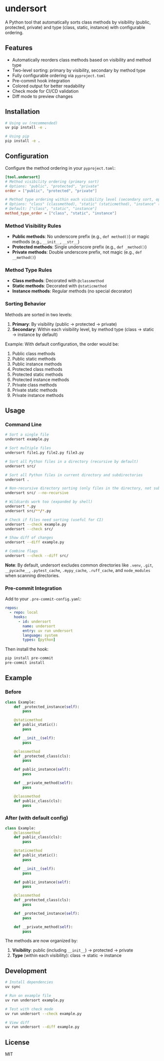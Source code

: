 # undersort

A Python tool that automatically sorts class methods by visibility (public, protected, private) and type (class, static, instance) with configurable ordering.

## Features

- Automatically reorders class methods based on visibility and method type
- Two-level sorting: primary by visibility, secondary by method type
- Fully configurable ordering via `pyproject.toml`
- Pre-commit hook integration
- Colored output for better readability
- Check mode for CI/CD validation
- Diff mode to preview changes

## Installation

```bash
# Using uv (recommended)
uv pip install -e .

# Using pip
pip install -e .
```

## Configuration

Configure the method ordering in your `pyproject.toml`:

```toml
[tool.undersort]
# Method visibility ordering (primary sort)
# Options: "public", "protected", "private"
order = ["public", "protected", "private"]

# Method type ordering within each visibility level (secondary sort, optional)
# Options: "class" (classmethod), "static" (staticmethod), "instance" (regular methods)
# Default: ["class", "static", "instance"]
method_type_order = ["class", "static", "instance"]
```

### Method Visibility Rules

- **Public methods**: No underscore prefix (e.g., `def method()`) or magic methods (e.g., `__init__`, `__str__`)
- **Protected methods**: Single underscore prefix (e.g., `def _method()`)
- **Private methods**: Double underscore prefix, not magic (e.g., `def __method()`)

### Method Type Rules

- **Class methods**: Decorated with `@classmethod`
- **Static methods**: Decorated with `@staticmethod`
- **Instance methods**: Regular methods (no special decorator)

### Sorting Behavior

Methods are sorted in two levels:

1. **Primary**: By visibility (public → protected → private)
2. **Secondary**: Within each visibility level, by method type (class → static → instance by default)

Example: With default configuration, the order would be:

1. Public class methods
2. Public static methods
3. Public instance methods
4. Protected class methods
5. Protected static methods
6. Protected instance methods
7. Private class methods
8. Private static methods
9. Private instance methods

## Usage

### Command Line

```bash
# Sort a single file
undersort example.py

# Sort multiple files
undersort file1.py file2.py file3.py

# Sort all Python files in a directory (recursive by default)
undersort src/

# Sort all Python files in current directory and subdirectories
undersort .

# Non-recursive directory sorting (only files in the directory, not subdirectories)
undersort src/ --no-recursive

# Wildcards work too (expanded by shell)
undersort *.py
undersort src/**/*.py

# Check if files need sorting (useful for CI)
undersort --check example.py
undersort --check src/

# Show diff of changes
undersort --diff example.py

# Combine flags
undersort --check --diff src/
```

**Note**: By default, undersort excludes common directories like `.venv`, `.git`, `__pycache__`, `.pytest_cache`, `.mypy_cache`, `.ruff_cache`, and `node_modules` when scanning directories.

### Pre-commit Integration

Add to your `.pre-commit-config.yaml`:

```yaml
repos:
  - repo: local
    hooks:
      - id: undersort
        name: undersort
        entry: uv run undersort
        language: system
        types: [python]
```

Then install the hook:

```bash
pip install pre-commit
pre-commit install
```

## Example

### Before

```python
class Example:
    def _protected_instance(self):
        pass

    @staticmethod
    def public_static():
        pass

    def __init__(self):
        pass

    @classmethod
    def _protected_class(cls):
        pass

    def public_instance(self):
        pass

    def __private_method(self):
        pass

    @classmethod
    def public_class(cls):
        pass
```

### After (with default config)

```python
class Example:
    @classmethod
    def public_class(cls):
        pass

    @staticmethod
    def public_static():
        pass

    def __init__(self):
        pass

    def public_instance(self):
        pass

    @classmethod
    def _protected_class(cls):
        pass

    def _protected_instance(self):
        pass

    def __private_method(self):
        pass
```

The methods are now organized by:

1. **Visibility**: public (including `__init__`) → protected → private
2. **Type** (within each visibility): class → static → instance

## Development

```bash
# Install dependencies
uv sync

# Run on example file
uv run undersort example.py

# Test with check mode
uv run undersort --check example.py

# View diff
uv run undersort --diff example.py
```

## License

MIT
